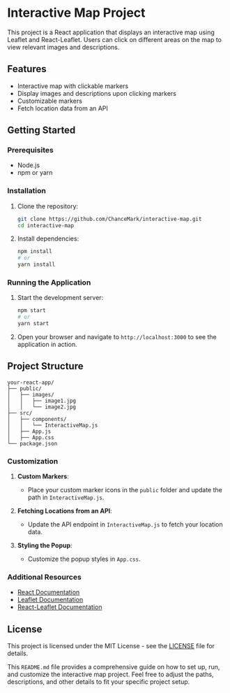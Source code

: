 # Interactive Map Project

This project is a React application that displays an interactive map using Leaflet and React-Leaflet. Users can click on different areas on the map to view relevant images and descriptions.

## Features

- Interactive map with clickable markers
- Display images and descriptions upon clicking markers
- Customizable markers
- Fetch location data from an API

## Getting Started

### Prerequisites

- Node.js
- npm or yarn

### Installation

1. Clone the repository:

   ```sh
   git clone https://github.com/ChanceMark/interactive-map.git
   cd interactive-map
   ```

2. Install dependencies:

   ```sh
   npm install
   # or
   yarn install
   ```

### Running the Application

1. Start the development server:

   ```sh
   npm start
   # or
   yarn start
   ```

2. Open your browser and navigate to `http://localhost:3000` to see the application in action.

## Project Structure

```
your-react-app/
├── public/
│   ├── images/
│   │   ├── image1.jpg
│   │   └── image2.jpg
├── src/
│   ├── components/
│   │   └── InteractiveMap.js
│   ├── App.js
│   ├── App.css
└── package.json
```

### Customization

1. **Custom Markers**:
   - Place your custom marker icons in the `public` folder and update the path in `InteractiveMap.js`.

2. **Fetching Locations from an API**:
   - Update the API endpoint in `InteractiveMap.js` to fetch your location data.

3. **Styling the Popup**:
   - Customize the popup styles in `App.css`.

### Additional Resources

- [React Documentation](https://reactjs.org/docs/getting-started.html)
- [Leaflet Documentation](https://leafletjs.com/reference-1.7.1.html)
- [React-Leaflet Documentation](https://react-leaflet.js.org/)

## License

This project is licensed under the MIT License - see the [LICENSE](LICENSE) file for details.

This `README.md` file provides a comprehensive guide on how to set up, run, and customize the interactive map project. Feel free to adjust the paths, descriptions, and other details to fit your specific project setup.
